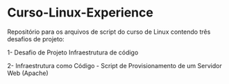 # Curso-Linux-Experience
Repositório para os arquivos de script do curso de Linux contendo três desafios de projeto:

  1- Desafio de Projeto Infraestrutura de código

  2- Infraestrutura como Código - Script de Provisionamento de um Servidor Web (Apache)

